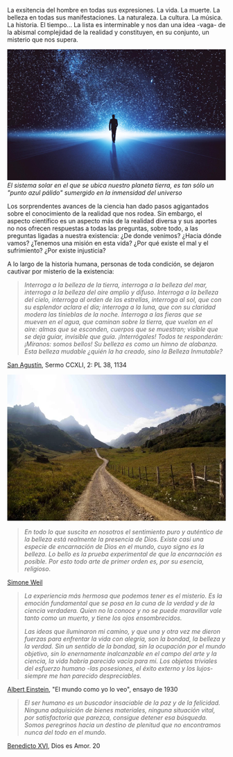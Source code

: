 La exsitencia del hombre en todas sus expresiones. La vida. La muerte. La belleza en todas sus manifestaciones. La naturaleza. La cultura. La música. La historia. El tiempo... La lista es interminable y nos dan una idea -vaga- de la abismal complejidad de la realidad y constituyen, en su conjunto, un misterio que nos supera. 

![Imagen del hombre en el universo](imgCreemos/universo.jpg)
_El sistema solar en el que se ubica nuestro planeta tierra, es tan sólo un "punto azul pálido" sumergido en la inmensidad del universo_

Los sorprendentes avances de la ciencia han dado pasos agigantados sobre el conocimiento de la realidad que nos rodea. Sin embargo, el aspecto científico es un aspecto más de la realidad diversa y sus aportes no nos ofrecen respuestas a todas las preguntas, sobre todo, a las preguntas ligadas a nuestra existencia: ¿De donde venimos? ¿Hacia dónde vamos? ¿Tenemos una misión en esta vida? ¿Por qué existe el mal y el sufrimiento? ¿Por existe injusticia?

A lo largo de la historia humana, personas de toda condición, se dejaron cautivar por misterio de la existencia: 

>_Interroga a la belleza de la tierra, interroga a la belleza del mar, interroga a la belleza del aire amplio y difuso. Interroga a la belleza del cielo, interroga al orden de las
estrellas, interroga al sol, que con su esplendor aclara el día; interroga a la luna, que con su claridad modera las tinieblas de la noche. Interroga a las fieras que se mueven
en el agua, que caminan sobre la tierra, que vuelan en el aire: almas que se esconden, cuerpos que se muestran; visible que se deja guiar, invisible que guía. ¡Interrógales!
Todos te responderán: ¡Míranos: somos bellos! Su belleza es como un himno de alabanza. Esta belleza mudable ¿quién la ha creado, sino la Belleza Inmutable?_

[San Agustín](https://es.wikipedia.org/wiki/Agust%C3%ADn_de_Hipona), Sermo CCXLI, 2: PL 38, 1134


![Montaña](imgCreemos/montana.jpg)


>_En todo lo que suscita en nosotros el sentimiento puro y auténtico de la belleza está realmente la presencia de Dios. Existe casi una especie de encarnación de Dios en el mundo, cuyo signo es la belleza. Lo bello es la prueba experimental de que la encarnación es posible. Por esto todo arte de primer orden es, por su esencia, religioso_. 

[Simone Weil](https://es.wikipedia.org/wiki/Simone_Weil)


>_La experiencia más hermosa que podemos tener es el misterio. Es la emoción fundamental que se posa en la cuna de la verdad y de la ciencia verdadera. Quien no la conoce y no se puede maravillar vale tanto como un muerto, y tiene los ojos ensombrecidos._
>
>_Las ideas que iluminaron mi camino, y que una y otra vez me dieron fuerzas para enfrentar la vida con alegría, son la bondad, la belleza y la verdad. Sin un sentido de la bondad, sin la ocupación por el mundo objetivo, sin lo enernamente inalcanzable en el campo del arte y la ciencia, la vida habría parecido vacía para mi. Los objetos triviales del esfuerzo humano -las posesiones, el éxito externo y los lujos- siempre me han parecido despreciables._

[Albert Einstein](https://es.wikipedia.org/wiki/Albert_Einstein), "El mundo como yo lo veo", ensayo de 1930


>_El ser humano es un buscador insaciable de la paz y de la felicidad. Ninguna adquisición de bienes materiales, ninguna situación vital, por satisfactoria que parezca, consigue detener esa búsqueda. Somos peregrinos hacia un destino de plenitud que no encontramos nunca del todo en el mundo._

[Benedicto XVI](https://es.wikipedia.org/wiki/Benedicto_XVI), Dios es Amor. 20